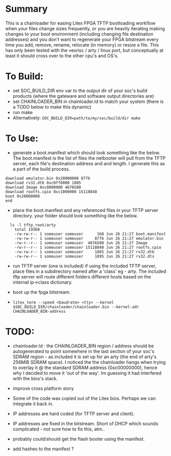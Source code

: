 # Summary

This is a chainloader for easing Litex FPGA TFTP bootloading workflow when your files change sizes frequently, or you are heavily iterating making changes to your boot environment (including changing file destination addresses) and you don't want to regenerate your FPGA bitstream every time you add, remove, rename, relocate (in memory) or resize a file. This has only been tested with the vexrisc / arty / linux port, but conceptually at least it should cross over to the other cpu's and OS's.


# To Build:
* set SOC_BUILD_DIR env var to the output dir of your soc's build products (where the gateware and software output directories are)
* set CHAINLOADER_BIN in chainloader.ld to match your system (there is a TODO below to make this dynamic)
* run make
* Alternatively: ```SOC_BUILD_DIR=path/to/my/soc/build/dir make```

# To Use:
  *  generate a boot.manifest which should look something like the below. The boot.manifest is the list of files the netbooter will pull from the TFTP server, each file's destination address and and length. I generate this as a part of the build process.
```
download emulator.bin 0x20000000 8776
download rv32.dtb 0xc0ff0000 1885
download Image 0xc0000000 4676580
download rootfs.cpio 0xc1000000 15118848
boot 0x20000000
end
```

  * place the boot.manifest and any referenced files in your TFTP server directory. your folder should look something like the below.
```
  ls -l tftp_root/arty
    total 19360
    -rw-rw-r-- 1 someuser someuser      168 Jun 26 21:27 boot.manifest
    -rw-rw-r-- 1 someuser someuser     8776 Jun 26 21:27 emulator.bin
    -rw-r--r-- 1 someuser someuser  4676580 Jun 26 21:27 Image
    -rw-r--r-- 1 someuser someuser 15118848 Jun 26 21:27 rootfs.cpio
    -rw-rw-r-- 1 someuser someuser     1885 Jun 26 21:27 rv32.dtb
    -rw-rw-r-- 1 someuser someuser     1895 Jun 26 21:27 rv32.dts
```


  * run TFTP server (one is included)
     if using the included TFTP server, place files in a subdirectory named after a 'class' eg - arty. The included tftp server will route different folders different hosts based on the internal ip->class dictionary.

  * boot up the fpga bitstream.

  * ```litex_term --speed <baudrate> <tty> --kernel $SOC_BUILD_DIR/chainloader/chainloader.bin --kernel-adr CHAINLOADER_BIN-address```

# TODO:
  * chainloader.ld : the CHAINLOADER_BIN region / address should be autogenerated to point somewhere in the last section of your soc's SDRAM region - as included it is set up for an arty (the end of arty's 256MiB SDRAM space). I noticed the the chainloader hangs when trying to overlay it @ the standard SDRAM address (0xc00000000), hence why I decided to move it 'out of the way'. Im guessing it had interfered with the bios's stack.

  * improve cross platform story
  * Some of the code was copied out of the Litex bios. Perhaps we can integrate it back in.
  * IP addresses are hard coded (for TFTP server and client).
  * IP addresses are fixed in the bitstream. Short of DHCP which sounds complicated - not sure how to fix this, atm..
  * probably could/should get the flash booter using the manifest.
  * add hashes to the manifest ?
